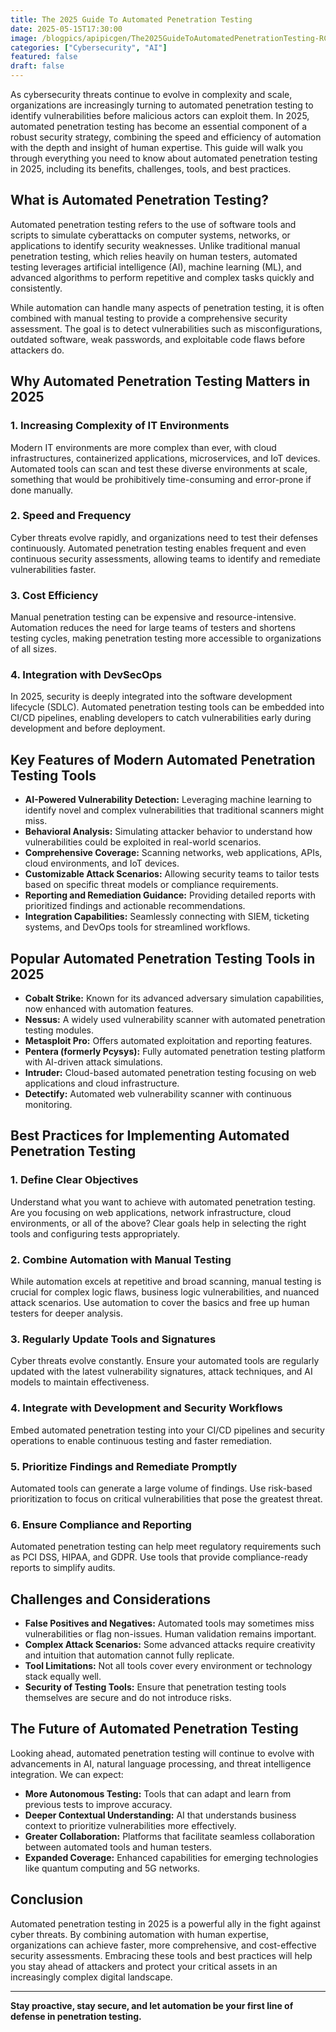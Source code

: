 ```yaml
---
title: The 2025 Guide To Automated Penetration Testing
date: 2025-05-15T17:30:00
image: /blogpics/apipicgen/The2025GuideToAutomatedPenetrationTesting-RCWJMR4PWA.jpg
categories: ["Cybersecurity", "AI"]
featured: false
draft: false
---
```

As cybersecurity threats continue to evolve in complexity and scale, organizations are increasingly turning to automated penetration testing to identify vulnerabilities before malicious actors can exploit them. In 2025, automated penetration testing has become an essential component of a robust security strategy, combining the speed and efficiency of automation with the depth and insight of human expertise. This guide will walk you through everything you need to know about automated penetration testing in 2025, including its benefits, challenges, tools, and best practices.

## What is Automated Penetration Testing?

Automated penetration testing refers to the use of software tools and scripts to simulate cyberattacks on computer systems, networks, or applications to identify security weaknesses. Unlike traditional manual penetration testing, which relies heavily on human testers, automated testing leverages artificial intelligence (AI), machine learning (ML), and advanced algorithms to perform repetitive and complex tasks quickly and consistently.

While automation can handle many aspects of penetration testing, it is often combined with manual testing to provide a comprehensive security assessment. The goal is to detect vulnerabilities such as misconfigurations, outdated software, weak passwords, and exploitable code flaws before attackers do.

## Why Automated Penetration Testing Matters in 2025

### 1. Increasing Complexity of IT Environments

Modern IT environments are more complex than ever, with cloud infrastructures, containerized applications, microservices, and IoT devices. Automated tools can scan and test these diverse environments at scale, something that would be prohibitively time-consuming and error-prone if done manually.

### 2. Speed and Frequency

Cyber threats evolve rapidly, and organizations need to test their defenses continuously. Automated penetration testing enables frequent and even continuous security assessments, allowing teams to identify and remediate vulnerabilities faster.

### 3. Cost Efficiency

Manual penetration testing can be expensive and resource-intensive. Automation reduces the need for large teams of testers and shortens testing cycles, making penetration testing more accessible to organizations of all sizes.

### 4. Integration with DevSecOps

In 2025, security is deeply integrated into the software development lifecycle (SDLC). Automated penetration testing tools can be embedded into CI/CD pipelines, enabling developers to catch vulnerabilities early during development and before deployment.

## Key Features of Modern Automated Penetration Testing Tools

- **AI-Powered Vulnerability Detection:** Leveraging machine learning to identify novel and complex vulnerabilities that traditional scanners might miss.
- **Behavioral Analysis:** Simulating attacker behavior to understand how vulnerabilities could be exploited in real-world scenarios.
- **Comprehensive Coverage:** Scanning networks, web applications, APIs, cloud environments, and IoT devices.
- **Customizable Attack Scenarios:** Allowing security teams to tailor tests based on specific threat models or compliance requirements.
- **Reporting and Remediation Guidance:** Providing detailed reports with prioritized findings and actionable recommendations.
- **Integration Capabilities:** Seamlessly connecting with SIEM, ticketing systems, and DevOps tools for streamlined workflows.

## Popular Automated Penetration Testing Tools in 2025

- **Cobalt Strike:** Known for its advanced adversary simulation capabilities, now enhanced with automation features.
- **Nessus:** A widely used vulnerability scanner with automated penetration testing modules.
- **Metasploit Pro:** Offers automated exploitation and reporting features.
- **Pentera (formerly Pcysys):** Fully automated penetration testing platform with AI-driven attack simulations.
- **Intruder:** Cloud-based automated penetration testing focusing on web applications and cloud infrastructure.
- **Detectify:** Automated web vulnerability scanner with continuous monitoring.

## Best Practices for Implementing Automated Penetration Testing

### 1. Define Clear Objectives

Understand what you want to achieve with automated penetration testing. Are you focusing on web applications, network infrastructure, cloud environments, or all of the above? Clear goals help in selecting the right tools and configuring tests appropriately.

### 2. Combine Automation with Manual Testing

While automation excels at repetitive and broad scanning, manual testing is crucial for complex logic flaws, business logic vulnerabilities, and nuanced attack scenarios. Use automation to cover the basics and free up human testers for deeper analysis.

### 3. Regularly Update Tools and Signatures

Cyber threats evolve constantly. Ensure your automated tools are regularly updated with the latest vulnerability signatures, attack techniques, and AI models to maintain effectiveness.

### 4. Integrate with Development and Security Workflows

Embed automated penetration testing into your CI/CD pipelines and security operations to enable continuous testing and faster remediation.

### 5. Prioritize Findings and Remediate Promptly

Automated tools can generate a large volume of findings. Use risk-based prioritization to focus on critical vulnerabilities that pose the greatest threat.

### 6. Ensure Compliance and Reporting

Automated penetration testing can help meet regulatory requirements such as PCI DSS, HIPAA, and GDPR. Use tools that provide compliance-ready reports to simplify audits.

## Challenges and Considerations

- **False Positives and Negatives:** Automated tools may sometimes miss vulnerabilities or flag non-issues. Human validation remains important.
- **Complex Attack Scenarios:** Some advanced attacks require creativity and intuition that automation cannot fully replicate.
- **Tool Limitations:** Not all tools cover every environment or technology stack equally well.
- **Security of Testing Tools:** Ensure that penetration testing tools themselves are secure and do not introduce risks.

## The Future of Automated Penetration Testing

Looking ahead, automated penetration testing will continue to evolve with advancements in AI, natural language processing, and threat intelligence integration. We can expect:

- **More Autonomous Testing:** Tools that can adapt and learn from previous tests to improve accuracy.
- **Deeper Contextual Understanding:** AI that understands business context to prioritize vulnerabilities more effectively.
- **Greater Collaboration:** Platforms that facilitate seamless collaboration between automated tools and human testers.
- **Expanded Coverage:** Enhanced capabilities for emerging technologies like quantum computing and 5G networks.

## Conclusion

Automated penetration testing in 2025 is a powerful ally in the fight against cyber threats. By combining automation with human expertise, organizations can achieve faster, more comprehensive, and cost-effective security assessments. Embracing these tools and best practices will help you stay ahead of attackers and protect your critical assets in an increasingly complex digital landscape.

---

**Stay proactive, stay secure, and let automation be your first line of defense in penetration testing.**